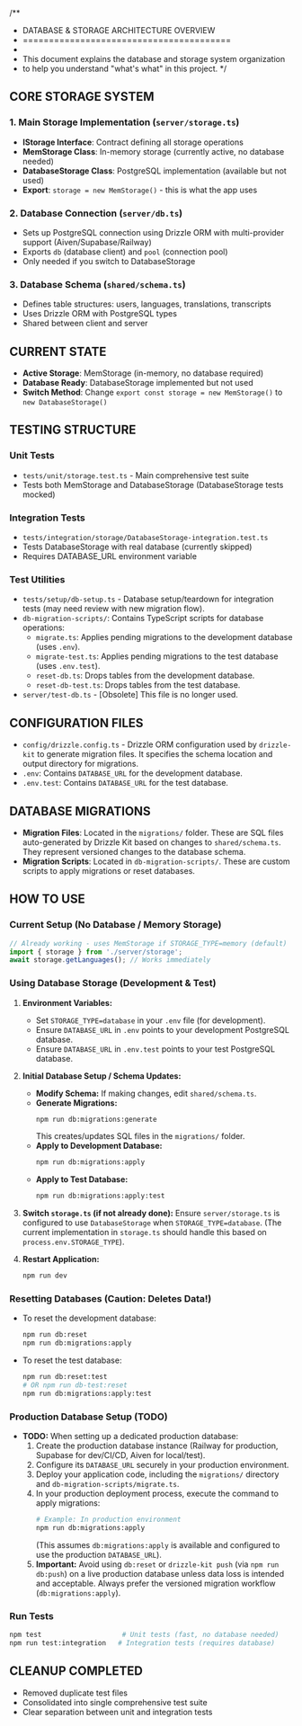 /**
 * DATABASE & STORAGE ARCHITECTURE OVERVIEW
 * ========================================
 * 
 * This document explains the database and storage system organization
 * to help you understand "what's what" in this project.
 */

## CORE STORAGE SYSTEM

### 1. Main Storage Implementation (`server/storage.ts`)
- **IStorage Interface**: Contract defining all storage operations
- **MemStorage Class**: In-memory storage (currently active, no database needed)
- **DatabaseStorage Class**: PostgreSQL implementation (available but not used)
- **Export**: `storage = new MemStorage()` - this is what the app uses

### 2. Database Connection (`server/db.ts`)
- Sets up PostgreSQL connection using Drizzle ORM with multi-provider support (Aiven/Supabase/Railway)
- Exports `db` (database client) and `pool` (connection pool)
- Only needed if you switch to DatabaseStorage

### 3. Database Schema (`shared/schema.ts`)
- Defines table structures: users, languages, translations, transcripts
- Uses Drizzle ORM with PostgreSQL types
- Shared between client and server

## CURRENT STATE
- **Active Storage**: MemStorage (in-memory, no database required)
- **Database Ready**: DatabaseStorage implemented but not used
- **Switch Method**: Change `export const storage = new MemStorage()` to `new DatabaseStorage()`

## TESTING STRUCTURE

### Unit Tests
- `tests/unit/storage.test.ts` - Main comprehensive test suite
- Tests both MemStorage and DatabaseStorage (DatabaseStorage tests mocked)

### Integration Tests  
- `tests/integration/storage/DatabaseStorage-integration.test.ts`
- Tests DatabaseStorage with real database (currently skipped)
- Requires DATABASE_URL environment variable

### Test Utilities
- `tests/setup/db-setup.ts` - Database setup/teardown for integration tests (may need review with new migration flow).
- `db-migration-scripts/`: Contains TypeScript scripts for database operations:
    - `migrate.ts`: Applies pending migrations to the development database (uses `.env`).
    - `migrate-test.ts`: Applies pending migrations to the test database (uses `.env.test`).
    - `reset-db.ts`: Drops tables from the development database.
    - `reset-db-test.ts`: Drops tables from the test database.
- `server/test-db.ts` - [Obsolete] This file is no longer used.

## CONFIGURATION FILES
- `config/drizzle.config.ts` - Drizzle ORM configuration used by `drizzle-kit` to generate migration files. It specifies the schema location and output directory for migrations.
- `.env`: Contains `DATABASE_URL` for the development database.
- `.env.test`: Contains `DATABASE_URL` for the test database.

## DATABASE MIGRATIONS
- **Migration Files**: Located in the `migrations/` folder. These are SQL files auto-generated by Drizzle Kit based on changes to `shared/schema.ts`. They represent versioned changes to the database schema.
- **Migration Scripts**: Located in `db-migration-scripts/`. These are custom scripts to apply migrations or reset databases.

## HOW TO USE

### Current Setup (No Database / Memory Storage)
```javascript
// Already working - uses MemStorage if STORAGE_TYPE=memory (default)
import { storage } from './server/storage';
await storage.getLanguages(); // Works immediately
```

### Using Database Storage (Development & Test)

1.  **Environment Variables:**
    *   Set `STORAGE_TYPE=database` in your `.env` file (for development).
    *   Ensure `DATABASE_URL` in `.env` points to your development PostgreSQL database.
    *   Ensure `DATABASE_URL` in `.env.test` points to your test PostgreSQL database.

2.  **Initial Database Setup / Schema Updates:**
    *   **Modify Schema:** If making changes, edit `shared/schema.ts`.
    *   **Generate Migrations:**
        ```bash
        npm run db:migrations:generate
        ```
        This creates/updates SQL files in the `migrations/` folder.
    *   **Apply to Development Database:**
        ```bash
        npm run db:migrations:apply
        ```
    *   **Apply to Test Database:**
        ```bash
        npm run db:migrations:apply:test
        ```

3.  **Switch `storage.ts` (if not already done):**
    Ensure `server/storage.ts` is configured to use `DatabaseStorage` when `STORAGE_TYPE=database`. (The current implementation in `storage.ts` should handle this based on `process.env.STORAGE_TYPE`).

4.  **Restart Application:**
    ```bash
    npm run dev
    ```

### Resetting Databases (Caution: Deletes Data!)
*   To reset the development database:
    ```bash
    npm run db:reset
    npm run db:migrations:apply
    ```
*   To reset the test database:
    ```bash
    npm run db:reset:test 
    # OR npm run db-test:reset
    npm run db:migrations:apply:test
    ```

### Production Database Setup (TODO)

*   **TODO:** When setting up a dedicated production database:
    1.  Create the production database instance (Railway for production, Supabase for dev/CI/CD, Aiven for local/test).
    2.  Configure its `DATABASE_URL` securely in your production environment.
    3.  Deploy your application code, including the `migrations/` directory and `db-migration-scripts/migrate.ts`.
    4.  In your production deployment process, execute the command to apply migrations:
        ```bash
        # Example: In production environment
        npm run db:migrations:apply 
        ```
        (This assumes `db:migrations:apply` is available and configured to use the production `DATABASE_URL`).
    5.  **Important:** Avoid using `db:reset` or `drizzle-kit push` (via `npm run db:push`) on a live production database unless data loss is intended and acceptable. Always prefer the versioned migration workflow (`db:migrations:apply`).

### Run Tests
```bash
npm test                    # Unit tests (fast, no database needed)
npm run test:integration   # Integration tests (requires database)
```

## CLEANUP COMPLETED
- Removed duplicate test files
- Consolidated into single comprehensive test suite
- Clear separation between unit and integration tests